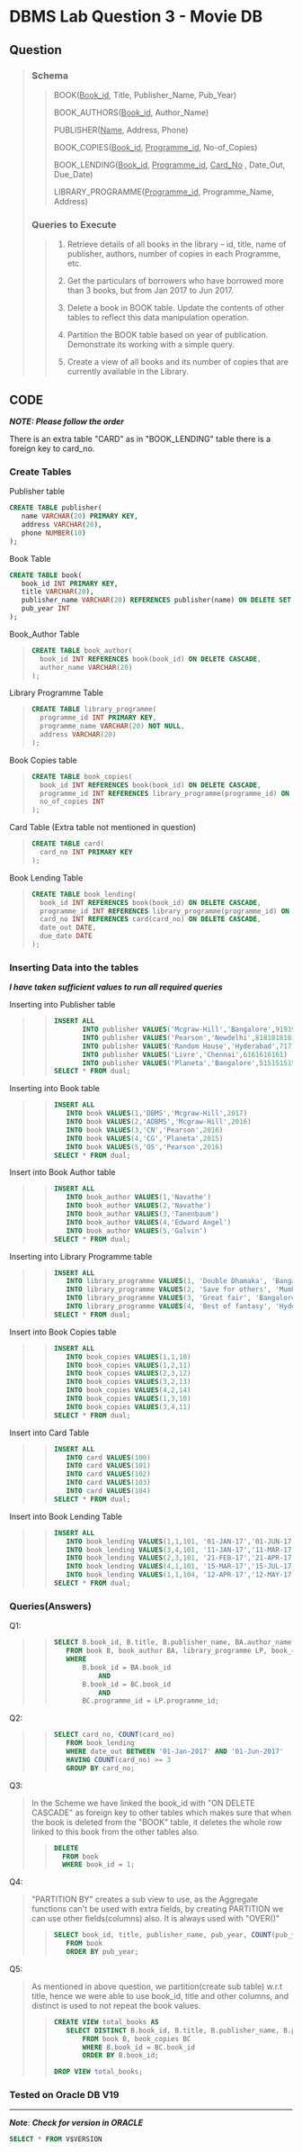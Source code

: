 # DBMS Lab Question 3 - Movie DB

## Question

> ### Schema
>
> > BOOK(<ins>Book_id</ins>, Title, Publisher_Name, Pub_Year)
> >
> > BOOK_AUTHORS(<ins>Book_id</ins>, Author_Name)
> >
> > PUBLISHER(<ins>Name</ins>, Address, Phone)
> >
> > BOOK_COPIES(<ins>Book_id</ins>, <ins>Programme_id</ins>, No-of_Copies)
> >
> > BOOK_LENDING(<ins>Book_id</ins>, <ins>Programme_id</ins>, <ins>Card_No</ins> , Date_Out, Due_Date)
> >
> > LIBRARY_PROGRAMME(<ins>Programme_id</ins>, Programme_Name, Address)
>
> ### Queries to Execute
>
> > 1. Retrieve details of all books in the library – id, title, name of publisher, authors, number of copies in each Programme, etc.
> >
> > 2. Get the particulars of borrowers who have borrowed more than 3 books, but from Jan 2017 to Jun 2017.
> >
> > 3. Delete a book in BOOK table. Update the contents of other tables to reflect this data manipulation operation.
> >
> > 4. Partition the BOOK table based on year of publication. Demonstrate its working with a simple query.
> >
> > 5. Create a view of all books and its number of copies that are currently available in the Library.

## CODE

**_NOTE: Please follow the order_**

There is an extra table "CARD" as in "BOOK_LENDING" table there is a foreign key to card_no.

### Create Tables

Publisher table

  ```sql
  CREATE TABLE publisher(
     name VARCHAR(20) PRIMARY KEY,
     address VARCHAR(20),
     phone NUMBER(10)
  );
  ```

Book Table

  ```sql
  CREATE TABLE book(
     book_id INT PRIMARY KEY,
     title VARCHAR(20),
     publisher_name VARCHAR(20) REFERENCES publisher(name) ON DELETE SET NULL,
     pub_year INT
  );
  ```

Book_Author Table
>
>```sql
>CREATE TABLE book_author(
>   book_id INT REFERENCES book(book_id) ON DELETE CASCADE,
>   author_name VARCHAR(20)
>);
>```
>
Library Programme Table
>
>```sql
>CREATE TABLE library_programme(
>   programme_id INT PRIMARY KEY,
>   programme_name VARCHAR(20) NOT NULL,
>   address VARCHAR(20)
>);
>```
>
Book Copies table
>
>```sql
>CREATE TABLE book_copies(
>   book_id INT REFERENCES book(book_id) ON DELETE CASCADE,
>   programme_id INT REFERENCES library_programme(programme_id) ON DELETE SET NULL,
>   no_of_copies INT
>);
>```
>
Card Table (Extra table not mentioned in question)
>
>```sql
>CREATE TABLE card(
>   card_no INT PRIMARY KEY
>);
>```
>
Book Lending Table
>
>```sql
>CREATE TABLE book_lending(
>   book_id INT REFERENCES book(book_id) ON DELETE CASCADE,
>   programme_id INT REFERENCES library_programme(programme_id) ON DELETE SET NULL,
>   card_no INT REFERENCES card(card_no) ON DELETE CASCADE,
>   date_out DATE,
>   due_date DATE
>);
>```

### Inserting Data into the tables

**_I have taken sufficient values to run all required queries_**

Inserting into Publisher table
>
> > ```sql
> > INSERT ALL
> >        INTO publisher VALUES('Mcgraw-Hill','Bangalore',9191919191)
> >        INTO publisher VALUES('Pearson','Newdelhi',8181818181)
> >        INTO publisher VALUES('Random House','Hyderabad',7171717171)
> >        INTO publisher VALUES('Livre','Chennai',6161616161)
> >        INTO publisher VALUES('Planeta','Bangalore',5151515151)
> > SELECT * FROM dual;
> > ```
>
Inserting into Book table
>
> > ```sql
> > INSERT ALL
> >    INTO book VALUES(1,'DBMS','Mcgraw-Hill',2017)
> >    INTO book VALUES(2,'ADBMS','Mcgraw-Hill',2016)
> >    INTO book VALUES(3,'CN','Pearson',2016)
> >    INTO book VALUES(4,'CG','Planeta',2015)
> >    INTO book VALUES(5,'OS','Pearson',2016)
> > SELECT * FROM dual;
> > ```
>
Insert into Book Author table
>
> > ```sql
> > INSERT ALL
> >    INTO book_author VALUES(1,'Navathe')
> >    INTO book_author VALUES(2,'Navathe')
> >    INTO book_author VALUES(3,'Tanenbaum')
> >    INTO book_author VALUES(4,'Edward Angel')
> >    INTO book_author VALUES(5,'Galvin')
> > SELECT * FROM dual;
> > ```
>
Inserting into Library Programme table
>
> > ```sql
> > INSERT ALL
> >    INTO library_programme VALUES(1, 'Double Dhamaka', 'Bangalore')
> >    INTO library_programme VALUES(2, 'Save for others', 'Mumbai')
> >    INTO library_programme VALUES(3, 'Great fair', 'Bangalore')
> >    INTO library_programme VALUES(4, 'Best of fantasy', 'Hyderabad')
> > SELECT * FROM dual;
> > ```
>
Insert into Book Copies table
>
> > ```sql
> > INSERT ALL
> >    INTO book_copies VALUES(1,1,10)
> >    INTO book_copies VALUES(1,2,11)
> >    INTO book_copies VALUES(2,3,12)
> >    INTO book_copies VALUES(3,2,13)
> >    INTO book_copies VALUES(4,2,14)
> >    INTO book_copies VALUES(1,3,10)
> >    INTO book_copies VALUES(3,4,11)
> > SELECT * FROM dual;
> > ```
>
Insert into Card Table
>
> > ```sql
> > INSERT ALL
> >    INTO card VALUES(100)
> >    INTO card VALUES(101)
> >    INTO card VALUES(102)
> >    INTO card VALUES(103)
> >    INTO card VALUES(104)
> > SELECT * FROM dual;
> > ```
>
Insert into Book Lending Table
>
> > ```sql
> > INSERT ALL
> >    INTO book_lending VALUES(1,1,101, '01-JAN-17','01-JUN-17')
> >    INTO book_lending VALUES(3,4,101, '11-JAN-17','11-MAR-17')
> >    INTO book_lending VALUES(2,3,101, '21-FEB-17','21-APR-17')
> >    INTO book_lending VALUES(4,1,101, '15-MAR-17','15-JUL-17')
> >    INTO book_lending VALUES(1,1,104, '12-APR-17','12-MAY-17')
> > SELECT * FROM dual;
> > ```

### Queries(Answers)

Q1:
>
> > ```sql
> > SELECT B.book_id, B.title, B.publisher_name, BA.author_name, LP.programme_name, BC.no_of_copies
> >    FROM book B, book_author BA, library_programme LP, book_copies BC
> >    WHERE
> >        B.book_id = BA.book_id
> >            AND
> >        B.book_id = BC.book_id
> >            AND
> >        BC.programme_id = LP.programme_id;
> > ```
>
Q2:
>
> > ```sql
> > SELECT card_no, COUNT(card_no)
> >    FROM book_lending
> >    WHERE date_out BETWEEN '01-Jan-2017' AND '01-Jun-2017'
> >    HAVING COUNT(card_no) >= 3
> >    GROUP BY card_no;
> > ```
>
Q3:
>
> In the Scheme we have linked the book_id with "ON DELETE CASCADE" as foreign key to other tables which makes sure that when the book is deleted from the "BOOK" table, it deletes the whole row linked to this book from the other tables also.
>
> > ```sql
> > DELETE
> >   FROM book
> >   WHERE book_id = 1;
> > ```
>
Q4:
>
> "PARTITION BY" creates a sub view to use, as the Aggregate functions can't be used with extra fields, by creating PARTITION we can use other fields(columns) also. It is always used with "OVER()"
>
> > ```sql
> > SELECT book_id, title, publisher_name, pub_year, COUNT(pub_year) OVER(PARTITION BY pub_year) YearCount
> >    FROM book
> >    ORDER BY pub_year;
> > ```
>
Q5:
>
> As mentioned in above question, we partition(create sub table) w.r.t title, hence we were able to use book_id, title and other columns, and distinct is used to not repeat the book values.
>
> > ```sql
> > CREATE VIEW total_books AS
> >    SELECT DISTINCT B.book_id, B.title, B.publisher_name, B.pub_year, SUM(BC.no_of_copies) OVER(PARTITION BY B.title) TotalBooks
> >        FROM book B, book_copies BC
> >        WHERE B.book_id = BC.book_id
> >        ORDER BY B.book_id;
> >
> > DROP VIEW total_books;
> > ```

### Tested on Oracle DB V19

---

**_Note_**:
**_Check for version in ORACLE_**

```sql
SELECT * FROM V$VERSION
```
